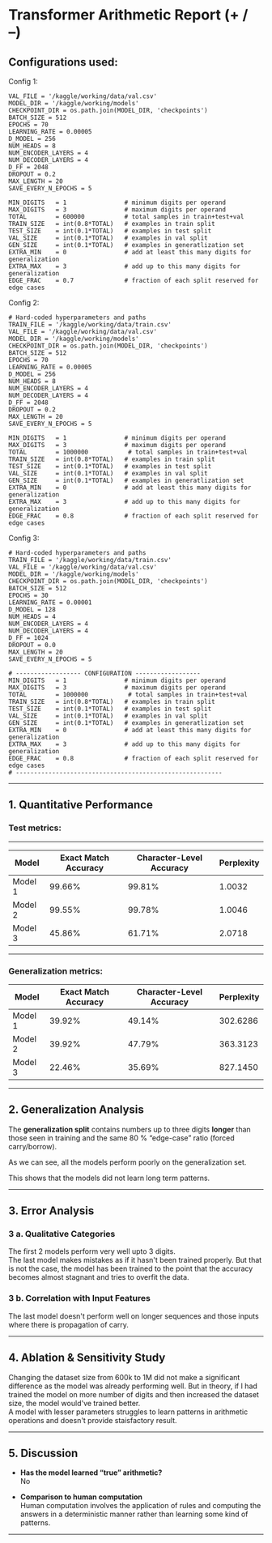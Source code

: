 # Transformer Arithmetic Report (+ / –)

## Configurations used:

Config 1:

```TRAIN_FILE = '/kaggle/working/data/train.csv'
VAL_FILE = '/kaggle/working/data/val.csv'
MODEL_DIR = '/kaggle/working/models'
CHECKPOINT_DIR = os.path.join(MODEL_DIR, 'checkpoints')
BATCH_SIZE = 512
EPOCHS = 70
LEARNING_RATE = 0.00005
D_MODEL = 256
NUM_HEADS = 8
NUM_ENCODER_LAYERS = 4
NUM_DECODER_LAYERS = 4
D_FF = 2048
DROPOUT = 0.2
MAX_LENGTH = 20
SAVE_EVERY_N_EPOCHS = 5

MIN_DIGITS   = 1                # minimum digits per operand
MAX_DIGITS   = 3                # maximum digits per operand
TOTAL        = 600000           # total samples in train+test+val
TRAIN_SIZE   = int(0.8*TOTAL)   # examples in train split
TEST_SIZE    = int(0.1*TOTAL)   # examples in test split
VAL_SIZE     = int(0.1*TOTAL)   # examples in val split
GEN_SIZE     = int(0.1*TOTAL)   # examples in generatlization set
EXTRA_MIN    = 0                # add at least this many digits for generalization
EXTRA_MAX    = 3                # add up to this many digits for generalization
EDGE_FRAC    = 0.7              # fraction of each split reserved for edge cases
```

Config 2:
```
# Hard-coded hyperparameters and paths
TRAIN_FILE = '/kaggle/working/data/train.csv'
VAL_FILE = '/kaggle/working/data/val.csv'
MODEL_DIR = '/kaggle/working/models'
CHECKPOINT_DIR = os.path.join(MODEL_DIR, 'checkpoints')
BATCH_SIZE = 512
EPOCHS = 70
LEARNING_RATE = 0.00005
D_MODEL = 256
NUM_HEADS = 8
NUM_ENCODER_LAYERS = 4
NUM_DECODER_LAYERS = 4
D_FF = 2048
DROPOUT = 0.2
MAX_LENGTH = 20
SAVE_EVERY_N_EPOCHS = 5

MIN_DIGITS   = 1                # minimum digits per operand
MAX_DIGITS   = 3                # maximum digits per operand
TOTAL        = 1000000           # total samples in train+test+val
TRAIN_SIZE   = int(0.8*TOTAL)   # examples in train split
TEST_SIZE    = int(0.1*TOTAL)   # examples in test split
VAL_SIZE     = int(0.1*TOTAL)   # examples in val split
GEN_SIZE     = int(0.1*TOTAL)   # examples in generatlization set
EXTRA_MIN    = 0                # add at least this many digits for generalization
EXTRA_MAX    = 3                # add up to this many digits for generalization
EDGE_FRAC    = 0.8              # fraction of each split reserved for edge cases
```

Config 3:

```
# Hard-coded hyperparameters and paths
TRAIN_FILE = '/kaggle/working/data/train.csv'
VAL_FILE = '/kaggle/working/data/val.csv'
MODEL_DIR = '/kaggle/working/models'
CHECKPOINT_DIR = os.path.join(MODEL_DIR, 'checkpoints')
BATCH_SIZE = 512
EPOCHS = 30
LEARNING_RATE = 0.00001
D_MODEL = 128
NUM_HEADS = 4
NUM_ENCODER_LAYERS = 4
NUM_DECODER_LAYERS = 4
D_FF = 1024
DROPOUT = 0.0
MAX_LENGTH = 20
SAVE_EVERY_N_EPOCHS = 5

# ------------------ CONFIGURATION ------------------
MIN_DIGITS   = 1                # minimum digits per operand
MAX_DIGITS   = 3                # maximum digits per operand
TOTAL        = 1000000           # total samples in train+test+val
TRAIN_SIZE   = int(0.8*TOTAL)   # examples in train split
TEST_SIZE    = int(0.1*TOTAL)   # examples in test split
VAL_SIZE     = int(0.1*TOTAL)   # examples in val split
GEN_SIZE     = int(0.1*TOTAL)   # examples in generatlization set
EXTRA_MIN    = 0                # add at least this many digits for generalization
EXTRA_MAX    = 3                # add up to this many digits for generalization
EDGE_FRAC    = 0.8              # fraction of each split reserved for edge cases
# ---------------------------------------------------------
```

---

## 1. Quantitative Performance

### Test metrics:
---
| Model   | Exact Match Accuracy | Character-Level Accuracy | Perplexity |
|---------|----------------------|---------------------------|------------|
| Model 1 |      99.66%          |         99.81%            |  1.0032    |
| Model 2 |      99.55%          |         99.78%            |  1.0046    |
| Model 3 |      45.86%          |         61.71%            |  2.0718    |
---

### Generalization metrics:

| Model   | Exact Match Accuracy | Character-Level Accuracy | Perplexity |
|---------|----------------------|---------------------------|------------|
| Model 1 |      39.92%          |         49.14%            |   302.6286 |
| Model 2 |      39.92%          |         47.79%            |   363.3123 |
| Model 3 |      22.46%          |         35.69%            |   827.1450 |

---

## 2. Generalization Analysis

The **generalization split** contains numbers up to three digits **longer** than those seen in training and the same 80 % “edge-case” ratio (forced carry/borrow).

As we can see, all the models perform poorly on the generalization set.

This shows that the models did not learn long term patterns.


---

## 3. Error Analysis

### 3 a. Qualitative Categories

The first 2 models perform very well upto 3 digits.
</br>
The last model makes mistakes as if it hasn't been trained properly.
But that is not the case, the model has been trained to the point that the accuracy becomes almost stagnant and tries to overfit the data.
</br>

### 3 b. Correlation with Input Features
The last model doesn't perform well on longer sequences and those inputs where there is propagation of carry.

---

## 4. Ablation & Sensitivity Study

Changing the dataset size from 600k to 1M did not make a significant difference as the model was already performing well. But in theory, if I had trained the model on more number of digits and then increased the dataset size, the model would've trained better.
</br>
A model with lesser parameters struggles to learn patterns in arithmetic operations and doesn't provide staisfactory result.

---

## 5. Discussion

* **Has the model learned “true” arithmetic?**  
    No

* **Comparison to human computation**  
  Human computation involves the application of rules and computing the answers in a deterministic manner rather than learning some kind of patterns.

---
